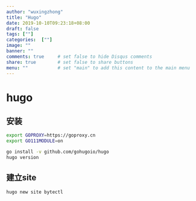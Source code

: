 ```yaml
---
author: "wuxingzhong"
title: "Hugo"
date: 2019-10-10T09:23:18+08:00
draft: false
tags: [""]
categories:  [""]
image: ""
banner: ""
comments: true     # set false to hide Disqus comments
share: true        # set false to share buttons
menu: ""           # set "main" to add this content to the main menu
---
```


# hugo

## 安装

```bash
export GOPROXY=https://goproxy.cn
export GO111MODULE=on

go install -v github.com/gohugoio/hugo
hugo version

```

## 建立site

```bash
hugo new site bytectl
```
